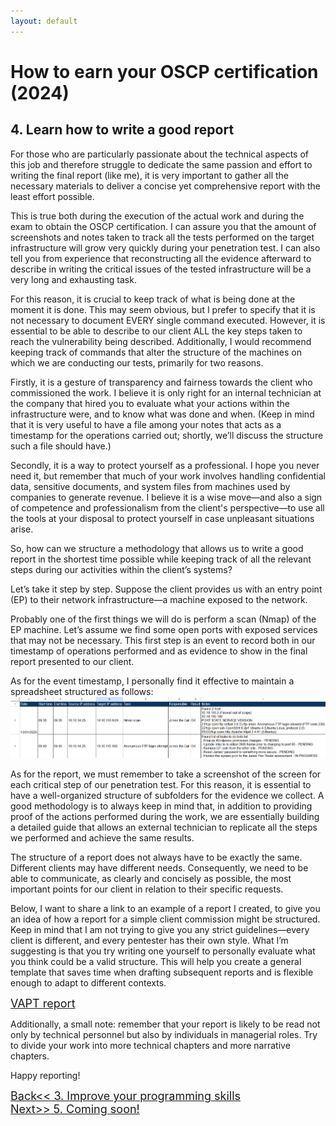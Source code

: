 ```yaml
---
layout: default
---
```

# How to earn your OSCP certification (2024)
## 4. Learn how to write a good report

For those who are particularly passionate about the technical aspects of this job and therefore struggle to dedicate the same passion and effort to writing the final report (like me), it is very important to gather all the necessary materials to deliver a concise yet comprehensive report with the least effort possible.

This is true both during the execution of the actual work and during the exam to obtain the OSCP certification. I can assure you that the amount of screenshots and notes taken to track all the tests performed on the target infrastructure will grow very quickly during your penetration test. I can also tell you from experience that reconstructing all the evidence afterward to describe in writing the critical issues of the tested infrastructure will be a very long and exhausting task.

For this reason, it is crucial to keep track of what is being done at the moment it is done. This may seem obvious, but I prefer to specify that it is not necessary to document EVERY single command executed. However, it is essential to be able to describe to our client ALL the key steps taken to reach the vulnerability being described. Additionally, I would recommend keeping track of commands that alter the structure of the machines on which we are conducting our tests, primarily for two reasons.

Firstly, it is a gesture of transparency and fairness towards the client who commissioned the work. I believe it is only right for an internal technician at the company that hired you to evaluate what your actions within the infrastructure were, and to know what was done and when. (Keep in mind that it is very useful to have a file among your notes that acts as a timestamp for the operations carried out; shortly, we’ll discuss the structure such a file should have.)

Secondly, it is a way to protect yourself as a professional. I hope you never need it, but remember that much of your work involves handling confidential data, sensitive documents, and system files from machines used by companies to generate revenue. I believe it is a wise move—and also a sign of competence and professionalism from the client's perspective—to use all the tools at your disposal to protect yourself in case unpleasant situations arise.

So, how can we structure a methodology that allows us to write a good report in the shortest time possible while keeping track of all the relevant steps during our activities within the client’s systems?

Let’s take it step by step. Suppose the client provides us with an entry point (EP) to their network infrastructure—a machine exposed to the network.

Probably one of the first things we will do is perform a scan (Nmap) of the EP machine. Let’s assume we find some open ports with exposed services that may not be necessary. This first step is an event to record both in our timestamp of operations performed and as evidence to show in the final report presented to our client.

As for the event timestamp, I personally find it effective to maintain a spreadsheet structured as follows:
![timestamp.png](/assets/images/earn-oscp/cap4/timestamp.PNG)

As for the report, we must remember to take a screenshot of the screen for each critical step of our penetration test. For this reason, it is essential to have a well-organized structure of subfolders for the evidence we collect. A good methodology is to always keep in mind that, in addition to providing proof of the actions performed during the work, we are essentially building a detailed guide that allows an external technician to replicate all the steps we performed and achieve the same results.

The structure of a report does not always have to be exactly the same. Different clients may have different needs. Consequently, we need to be able to communicate, as clearly and concisely as possible, the most important points for our client in relation to their specific requests.

Below, I want to share a link to an example of a report I created, to give you an idea of how a report for a simple client commission might be structured. Keep in mind that I am not trying to give you any strict guidelines—every client is different, and every pentester has their own style. What I’m suggesting is that you try writing one yourself to personally evaluate what you think could be a valid structure. This will help you create a general template that saves time when drafting subsequent reports and is flexible enough to adapt to different contexts.

<a href="/pages/pentest-report" style="font-size: 18px">VAPT report</a>

Additionally, a small note: remember that your report is likely to be read not only by technical personnel but also by individuals in managerial roles. Try to divide your work into more technical chapters and more narrative chapters.


Happy reporting!

<div class="row">
  <div class="column3"><a href="/pages/blog/earn-oscp/3-improve-programming-skills" style="font-size: 18px">Back<< 3. Improve your programming skills</a></div>
  <div class="column1"></div>
  <div class="column3"><a href="/pages/blog/earn-oscp/0-earn-oscp-home" style="font-size: 18px" >Next>> 5. Coming soon!</a><div>
</div>